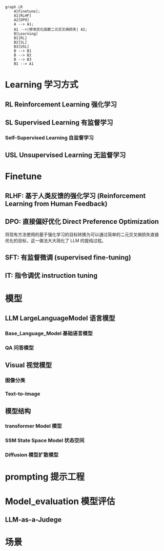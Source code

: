 ```mermaid
graph LR
    A[Finetune];
    A1[RLHF]
    A2[DPO]
    A --> A1;
    A1 -->|修改优化函数二元交叉熵损失| A2;
    B[Learning]
    B1[RL]
    B2[SL]
    B3[USL]
    B --> B1
    B --> B2
    B --> B3
    B1 --> A1

```

# Learning 学习方式
## RL Reinforcement Learning 强化学习
## SL Supervised Learning 有监督学习
### Self-Supervised Learning 自监督学习 
## USL Unsupervised Learning 无监督学习 

# Finetune
## RLHF: 基于人类反馈的强化学习 (Reinforcement Learning from Human Feedback)

## DPO: 直接偏好优化 Direct Preference Optimization 
将现有方法使用的基于强化学习的目标转换为可以通过简单的二元交叉熵损失直接优化的目标，这一做法大大简化了 LLM 的提纯过程。

## SFT: 有监督微调 (supervised fine-tuning)
## IT: 指令调优 instruction tuning


# 模型
## LLM LargeLanguageModel 语言模型
### Base_Language_Model 基础语言模型
### QA 问答模型

## Visual 视觉模型
### 图像分类
### Text-to-Image

## 模型结构
### transformer Model 模型
### SSM State Space Model 状态空间
### Diffusion 模型扩散模型

# prompting 提示工程

# Model_evaluation 模型评估
## LLM-as-a-Judege

# 场景